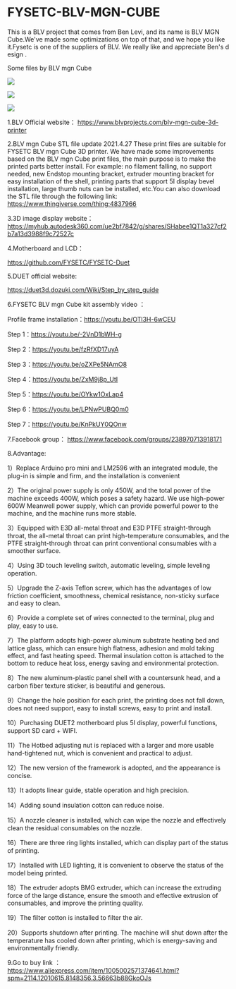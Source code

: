 # FYSETC-BLV-MGN-CUBE
This is a BLV project that comes from Ben Levi, and its name is BLV MGN Cube.We've made some optimizations on top of that, and we hope you like it.Fysetc is one of the suppliers of BLV. We really like and appreciate Ben's design .

Some files by BLV mgn Cube

![](BLV_MGN_CUBE_01.jpg)

![](BLV_MGN_CUBE_02.jpg)

![](BLV_MGN_CUBE_03.jpg)

1.BLV Official website：
https://www.blvprojects.com/blv-mgn-cube-3d-printer

2.BLV mgn Cube STL file update 2021.4.27
These print files are suitable for FYSETC BLV mgn Cube 3D printer. We have made some improvements based on the BLV mgn Cube print files, the main purpose is to make the printed parts better install. For example: no filament falling, no support needed, new Endstop mounting bracket, extruder mounting bracket for easy installation of the shell, printing parts that support 5I display bevel installation, large thumb nuts can be installed, etc.You can also download the STL file through the following link:
https://www.thingiverse.com/thing:4837966

3.3D image display website：
https://myhub.autodesk360.com/ue2bf7842/g/shares/SHabee1QT1a327cf2b7a13d3988f9c72527c

4.Motherboard and LCD：

https://github.com/FYSETC/FYSETC-Duet

5.DUET official website:

https://duet3d.dozuki.com/Wiki/Step_by_step_guide

6.FYSETC BLV mgn Cube kit assembly video ：

Profile frame installation：https://youtu.be/OTl3H-6wCEU

Step 1：https://youtu.be/-2VnD1bWH-g

Step 2：https://youtu.be/fzRfXD17uyA

Step 3：https://youtu.be/oZXPe5NAmO8

Step 4：https://youtu.be/ZxM9j8p_UtI

Step 5：https://youtu.be/OYkw1OxLap4

Step 6：https://youtu.be/LPNwPUBQ0m0

Step 7：https://youtu.be/KnPkUY0QOnw

7.Facebook group：
https://www.facebook.com/groups/238970713918171

8.Advantage:

1）Replace Arduino pro mini and LM2596 with an integrated module, the plug-in is simple and firm, and the installation is convenient

2）The original power supply is only 450W, and the total power of the machine exceeds 400W, which poses a safety hazard. We use high-power 600W Meanwell power supply, which can provide powerful power to the machine, and the machine runs more stable.

3）Equipped with E3D all-metal throat and E3D PTFE straight-through throat, the all-metal throat can print high-temperature consumables, and the PTFE straight-through throat can print conventional consumables with a smoother surface.

4）Using 3D touch leveling switch, automatic leveling, simple leveling operation.

5）Upgrade the Z-axis Teflon screw, which has the advantages of low friction coefficient, smoothness, chemical resistance, non-sticky surface and easy to clean.

6）Provide a complete set of wires connected to the terminal, plug and play, easy to use.

7）The platform adopts high-power aluminum substrate heating bed and lattice glass, which can ensure high flatness, adhesion and mold taking effect, and fast heating speed. Thermal insulation cotton is attached to the bottom to reduce heat loss, energy saving and environmental protection.

8）The new aluminum-plastic panel shell with a countersunk head, and a carbon fiber texture sticker, is beautiful and generous.

9）Change the hole position for each print, the printing does not fall down, does not need support, easy to install screws, easy to print and install.

10）Purchasing DUET2 motherboard plus 5I display, powerful functions, support SD card + WIFI.

11）The Hotbed adjusting nut is replaced with a larger and more usable hand-tightened nut, which is convenient and practical to adjust.

12）The new version of the framework is adopted, and the appearance is concise.

13）It adopts linear guide, stable operation and high precision.

14）Adding sound insulation cotton can reduce noise.

15）A nozzle cleaner is installed, which can wipe the nozzle and effectively clean the residual consumables on the nozzle.

16）There are three ring lights installed, which can display part of the status of printing.

17）Installed with LED lighting, it is convenient to observe the status of the model being printed.

18）The extruder adopts BMG extruder, which can increase the extruding force of the large distance, ensure the smooth and effective extrusion of consumables, and improve the printing quality.

19）The filter cotton is installed to filter the air.

20）Supports shutdown after printing. The machine will shut down after the temperature has cooled down after printing, which is energy-saving and environmentally friendly.

9.Go to buy link ：
https://www.aliexpress.com/item/1005002571374641.html?spm=2114.12010615.8148356.3.56663b88GkoOJs


